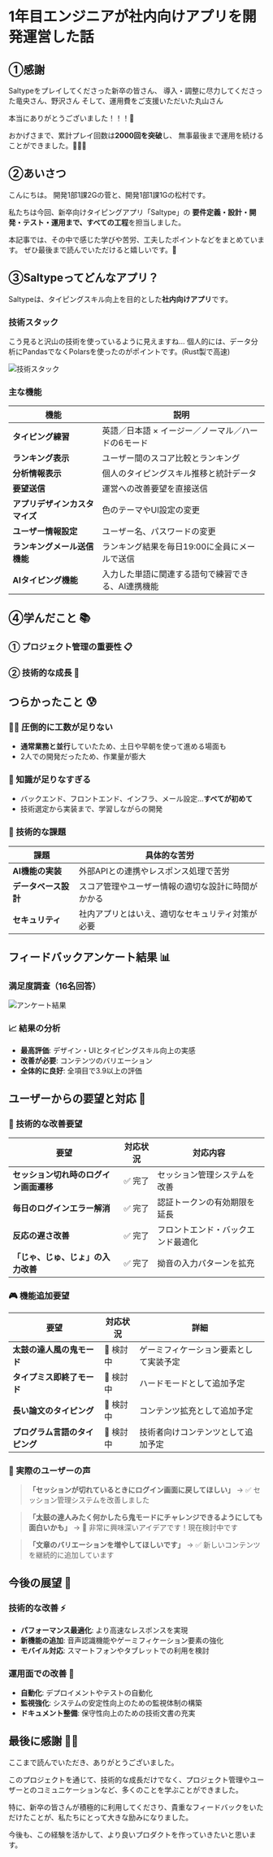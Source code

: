# 1年目エンジニアが社内向けアプリを開発運営した話

## ①感謝

Saltypeをプレイしてくださった新卒の皆さん、
導入・調整に尽力してくださった竜央さん、野沢さん
そして、運用費をご支援いただいた丸山さん

本当にありがとうございました！！！🙏

おかげさまで、累計プレイ回数は**2000回を突破**し、
無事最後まで運用を続けることができました。🎉🎉🎉

## ②あいさつ

こんにちは。
開発1部1課2Gの菅と、開発1部1課1Gの松村です。

私たちは今回、新卒向けタイピングアプリ「Saltype」の
**要件定義・設計・開発・テスト・運用まで、すべての工程**を担当しました。

本記事では、その中で感じた学びや苦労、工夫したポイントなどをまとめています。
ぜひ最後まで読んでいただけると嬉しいです。🙏

## ③Saltypeってどんなアプリ？ 

Saltypeは、タイピングスキル向上を目的とした**社内向けアプリ**です。

### 技術スタック

こう見ると沢山の技術を使っているように見えますね...
個人的には、データ分析にPandasでなくPolarsを使ったのがポイントです。(Rust製で高速)

![技術スタック](./image/技術スタック.png)

### 主な機能

| 機能 | 説明 |
|------|------|
| **タイピング練習** | 英語／日本語 × イージー／ノーマル／ハードの6モード |
| **ランキング表示** | ユーザー間のスコア比較とランキング |
| **分析情報表示** | 個人のタイピングスキル推移と統計データ |
| **要望送信** | 運営への改善要望を直接送信 |
| **アプリデザインカスタマイズ** | 色のテーマやUI設定の変更 |
| **ユーザー情報設定** | ユーザー名、パスワードの変更 |
| **ランキングメール送信機能** | ランキング結果を毎日19:00に全員にメールで送信 |
| **AIタイピング機能** | 入力した単語に関連する語句で練習できる、AI連携機能 |

## ④学んだこと 📚

### ① プロジェクト管理の重要性 📋

### ② 技術的な成長 🚀


## つらかったこと 😰

### 😵‍💫 圧倒的に工数が足りない 
- **通常業務と並行**していたため、土日や早朝を使って進める場面も
- 2人での開発だったため、作業量が膨大

### 📖 知識が足りなすぎる 
- バックエンド、フロントエンド、インフラ、メール設定…**すべてが初めて**
- 技術選定から実装まで、学習しながらの開発

### 🔧 技術的な課題
| 課題 | 具体的な苦労 |
|------|-------------|
| **AI機能の実装** | 外部APIとの連携やレスポンス処理で苦労 |
| **データベース設計** | スコア管理やユーザー情報の適切な設計に時間がかかる |
| **セキュリティ** | 社内アプリとはいえ、適切なセキュリティ対策が必要 |

## フィードバックアンケート結果 📊

### 満足度調査（16名回答）

![アンケート結果](./image/アンケート結果.png)

### 📈 結果の分析
- **最高評価**: デザイン・UIとタイピングスキル向上の実感
- **改善が必要**: コンテンツのバリエーション
- **全体的に良好**: 全項目で3.9以上の評価

## ユーザーからの要望と対応 💭

### 🔧 技術的な改善要望

| 要望 | 対応状況 | 対応内容 |
|------|----------|----------|
| **セッション切れ時のログイン画面遷移** | ✅ 完了 | セッション管理システムを改善 |
| **毎日のログインエラー解消** | ✅ 完了 | 認証トークンの有効期限を延長 |
| **反応の遅さ改善** | ✅ 完了 | フロントエンド・バックエンド最適化 |
| **「じゃ、じゅ、じょ」の入力改善** | ✅ 完了 | 拗音の入力パターンを拡充 |

### 🎮 機能追加要望

| 要望 | 対応状況 | 詳細 |
|------|----------|------|
| **太鼓の達人風の鬼モード** | 🔄 検討中 | ゲーミフィケーション要素として実装予定 |
| **タイプミス即終了モード** | 🔄 検討中 | ハードモードとして追加予定 |
| **長い論文のタイピング** | 🔄 検討中 | コンテンツ拡充として追加予定 |
| **プログラム言語のタイピング** | 🔄 検討中 | 技術者向けコンテンツとして追加予定 |

### 💬 実際のユーザーの声

> **「セッションが切れているときにログイン画面に戻してほしい」**
> → ✅ セッション管理システムを改善しました

> **「太鼓の達人みたく何かしたら鬼モードにチャレンジできるようにしても面白いかも」**
> → 🔄 非常に興味深いアイデアです！現在検討中です

> **「文章のバリエーションを増やしてほしいです」**
> → ✅ 新しいコンテンツを継続的に追加しています

## 今後の展望 🔮

### 技術的な改善 ⚡
- **パフォーマンス最適化**: より高速なレスポンスを実現
- **新機能の追加**: 音声認識機能やゲーミフィケーション要素の強化
- **モバイル対応**: スマートフォンやタブレットでの利用を検討

### 運用面での改善 🔄
- **自動化**: デプロイメントやテストの自動化
- **監視強化**: システムの安定性向上のための監視体制の構築
- **ドキュメント整備**: 保守性向上のための技術文書の充実

## 最後に感謝 🙇‍♂️

ここまで読んでいただき、ありがとうございました。

このプロジェクトを通じて、技術的な成長だけでなく、プロジェクト管理やユーザーとのコミュニケーションなど、多くのことを学ぶことができました。

特に、新卒の皆さんが積極的に利用してくださり、貴重なフィードバックをいただけたことが、私たちにとって大きな励みになりました。

今後も、この経験を活かして、より良いプロダクトを作っていきたいと思います。